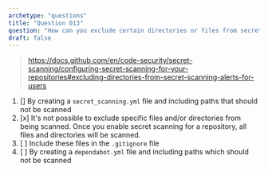 ```yaml
---
archetype: "questions"
title: "Question 013"
question: "How can you exclude certain directories or files from secret scanning?"
draft: false
---
```



> https://docs.github.com/en/code-security/secret-scanning/configuring-secret-scanning-for-your-repositories#excluding-directories-from-secret-scanning-alerts-for-users
1. [] By creating a `secret_scanning.yml` file and including paths that should not be scanned
1. [x] It's not possible to exclude specific files and/or directories from being scanned. Once you enable secret scanning for a repository, all files and directories will be scanned.
1. [ ] Include these files in the `.gitignore` file
1. [ ] By creating a `dependabot.yml` file and including paths which should not be scanned
